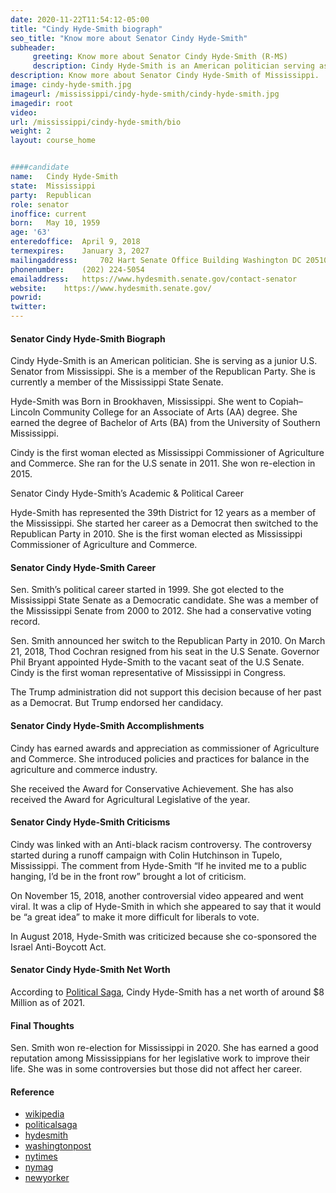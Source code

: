 ```yaml
---
date: 2020-11-22T11:54:12-05:00
title: "Cindy Hyde-Smith biograph"
seo_title: "Know more about Senator Cindy Hyde-Smith"
subheader:
     greeting: Know more about Senator Cindy Hyde-Smith (R-MS)
     description: Cindy Hyde-Smith is an American politician serving as the junior United States Senator from Mississippi, in office since 2018. A member of the Republican Party, she was previously the Mississippi Commissioner of Agriculture and Commerce and a member of the Mississippi State Senate.
description: Know more about Senator Cindy Hyde-Smith of Mississippi.  how to  Contact Senator Cindy Hyde-Smith includes email address, phone number, and mailing address.
image: cindy-hyde-smith.jpg
imageurl: /mississippi/cindy-hyde-smith/cindy-hyde-smith.jpg
imagedir: root
video: 
url: /mississippi/cindy-hyde-smith/bio
weight: 2
layout: course_home


####candidate
name:	Cindy Hyde-Smith
state:	Mississippi
party:	Republican
role: senator
inoffice: current
born:	May 10, 1959 
age: '63'
enteredoffice:	April 9, 2018
termexpires:	January 3, 2027
mailingaddress:		702 Hart Senate Office Building Washington DC 20510
phonenumber:	(202) 224-5054
emailaddress:	https://www.hydesmith.senate.gov/contact-senator
website:	https://www.hydesmith.senate.gov/
powrid: 
twitter: 
---
```


#### Senator Cindy Hyde-Smith Biograph
Cindy Hyde-Smith is an American politician. She is serving as a junior U.S. Senator from Mississippi. She is a member of the Republican Party. She is currently a member of the Mississippi State Senate.

Hyde-Smith was Born in Brookhaven, Mississippi. She went to Copiah–Lincoln Community College for an Associate of Arts (AA) degree. She earned the degree of Bachelor of Arts (BA) from the University of Southern Mississippi.

Cindy is the first woman elected as Mississippi Commissioner of Agriculture and Commerce. She ran for the U.S senate in 2011. She won re-election in 2015.

Senator Cindy Hyde-Smith’s Academic & Political Career

Hyde-Smith has represented the 39th District for 12 years as a member of the Mississippi. She started her career as a Democrat then switched to the Republican Party in 2010.
She is the first woman elected as Mississippi Commissioner of Agriculture and Commerce.

#### Senator Cindy Hyde-Smith Career
Sen. Smith’s political career started in 1999. She got elected to the Mississippi State Senate as a Democratic candidate. She was a member of the Mississippi Senate from 2000 to 2012. She had a conservative voting record.

Sen. Smith announced her switch to the Republican Party in 2010. 
On March 21, 2018, Thod Cochran resigned from his seat in the U.S Senate. Governor Phil Bryant appointed Hyde-Smith to the vacant seat of the U.S Senate. Cindy is the first woman representative of Mississippi in Congress.

The Trump administration did not support this decision because of her past as a Democrat. But Trump endorsed her candidacy.

#### Senator Cindy Hyde-Smith Accomplishments
Cindy has earned awards and appreciation as commissioner of Agriculture and Commerce. She introduced policies and practices for balance in the agriculture and commerce industry. 

She received the Award for Conservative Achievement. She has also received the Award for Agricultural Legislative of the year.

#### Senator Cindy Hyde-Smith Criticisms
Cindy was linked with an Anti-black racism controversy. The controversy started during a runoff campaign with Colin Hutchinson in Tupelo, Mississippi. The comment from Hyde-Smith “If he invited me to a public hanging, I’d be in the front row” brought a lot of criticism.

On November 15, 2018, another controversial video appeared and went viral. It was a clip of Hyde-Smith in which she appeared to say that it would be “a great idea” to make it more difficult for liberals to vote.

In August 2018, Hyde-Smith was criticized because she co-sponsored the Israel Anti-Boycott Act.

#### Senator Cindy Hyde-Smith Net Worth
According to [Political Saga](https://politicalsaga.com/Cindy-Hyde-Smith), Cindy Hyde-Smith has a net worth of around $8 Million as of 2021.

#### Final Thoughts
Sen. Smith won re-election for Mississippi in 2020. She has earned a good reputation among Mississippians for her legislative work to improve their life. She was in some controversies but those did not affect her career.

#### Reference
* [wikipedia](https://en.wikipedia.org/wiki/Cindy_Hyde-Smith)
* [politicalsaga](https://politicalsaga.com/Cindy-Hyde-Smith)
* [hydesmith](https://www.hydesmith.senate.gov/about-cindy)
* [washingtonpost](https://www.washingtonpost.com/politics/2018/11/11/senator-mississippi-joked-about-public-hanging-her-black-opponent-called-it-reprehensible/)
* [nytimes](https://www.nytimes.com/2018/12/14/us/politics/cindy-hyde-smith-mississippi-campaign.html)
* [nymag](https://nymag.com/intelligencer/2018/11/black-mississippi-deserves-better.html)
* [newyorker](https://www.newyorker.com/humor/borowitz-report/cindy-hyde-smith-says-she-never-lost-faith-in-mississippis-racists)

